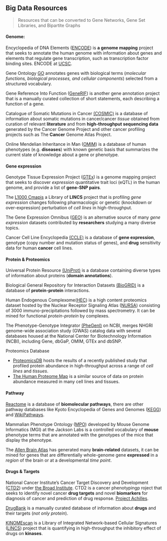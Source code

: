 ## Big Data Resources

>Resources that can be converted to Gene Networks, Gene Set Libraries, and Bipartite Graphs 

#### Genome:

Encyclopedia of DNA Elements ([ENCODE](https://www.encodeproject.org/)) is **a genome mapping** project that seeks to annotate the human genome with information about genes and elements that regulate gene transcription, such as transcription factor binding sites. ENCODE at [UCSC](http://genome.ucsc.edu/ENCODE/).

Gene Ontology [GO](http://geneontology.org/) annotates genes with biological terms (*molecular functions, biological
processes, and cellular components*) selected from a structured vocabulary.

Gene Reference Into Function ([GeneRIF](http://www.ncbi.nlm.nih.gov/gene/about-generif)) is another gene annotation project that is a manually curated collection of short statements, each describing a function of a gene.

Catalogue of Somatic Mutations in Cancer [(COSMIC)](http://cancer.sanger.ac.uk/cancergenome/projects/cosmic/) is a database of information about somatic mutations in cancer/cancer *tissue* obtained from curation of relevant **literature** and from **high-throughput sequencing data** generated by the Cancer Genome Project and other cancer profiling projects such as The **Cancer** Genome Atlas Project.

Online Mendelian Inheritance in Man ([OMIM](http://www.omim.org/)) is a database of human phenotypes (e.g. **diseases**) with known genetic basis that summarizes the current state of knowledge about a gene or phenotype.


#### Gene expression

Genotype Tissue Expression Project ([GTEx](http://www.gtexportal.org/home/)) is a genome mapping project that seeks to discover *expression* quantitative trait loci (eQTL) in the human genome, and provide a list of **gene-SNP pairs**.

The [L1000 Cmapis](http://www.lincscloud.org/l1000/) a Library of **LINCS** project that is profiling *gene expression* changes following pharmacologic or genetic (knockdown or over-expression) perturbation of *cell lines* in high-throughput.

The Gene Expression Omnibus ([GEO](http://www.ncbi.nlm.nih.gov/geo/)) is an alternative source of many *gene expression* datasets contributed by **researchers** studying a many diverse topics.

Cancer Cell Line Encyclopedia [(CCLE)](http://www.broadinstitute.org/software/cprg/?q=node/11) is a database of **gene expression**, genotype (copy number and mutation status of genes), and **drug** sensitivity data for human **cancer** cell lines.

#### Protein & Proteomics 
Universal Protein Resource [(UniProt)](http://www.uniprot.org/) is a database containing diverse types of information about proteins (**domain annotations**).

Biological General Repository for Interaction Datasets [(BioGRID)](http://thebiogrid.org/) is a database of **protein-protein** interactions.

Human Endogenous Complexome([HEC](http://www.epicome.org/)) is a high content proteomics dataset hosted by the Nuclear Receptor Signaling Atlas ([NURSA](http://www.nursa.org/nursa/index.jsf)) consisting of 3000 immuno-precipitations followed by mass spectrometry. It can be mined for functional *protein-protein* by complexes.

The Phenotype-Genotype Integrator [(PheGenI)](http://www.ncbi.nlm.nih.gov/gap/phegeni) on NCBI, merges NHGRI genome-wide association study (GWAS) catalog data with several databases housed at the National Center for Biotechnology Information (NCBI), including Gene, dbGaP, OMIM, GTEx and dbSNP.

Proteomics Database

- [ProteomicsDB](https://www.proteomicsdb.org/) hosts the results of a recently published study that profiled protein abundance in high-throughput across a range of *cell lines* and *tissues*.
- [The Human Proteome Map](http://www.humanproteomemap.org/) is a similar source of data on protein abundance measured in many cell lines and tissues.


#### Pathway

[Reactome](http://www.reactome.org/) is a database of **biomolecular pathways**, there are other pathway databases like Kyoto Encyclopedia of Genes and Genomes ([KEGG](http://www.genome.jp/kegg/)) and [WikiPathways](http://www.wikipathways.org/index.php/WikiPathways).

Mammalian Phenotype Ontology ([MPO](http://www.informatics.jax.org/mgihome/projects/aboutmgi.shtml)) developed by Mouse Genome Informatics (MGI) at the Jackson Labs is a controlled vocabulary of **mouse** phenotype terms that are annotated with the genotypes of the mice that display the phenotype.

The [Allen Brain Atlas](http://www.brain-map.org/) has generated many **brain-related** datasets, it can be mined for genes that are differentially whole-genome gene **expressed** in a *region* of the brain or at a developmental *time point*. 

#### Drugs & Targets
National Cancer Institute’s Cancer Target Discovery and Development ([CTD2](https://ocg.cancer.gov/programs/ctd2/using-ctd2-data)) 
under [the Broad Institute](https://www.broadinstitute.org/scientific-community/science/programs/csoft/chemical-biology/project-cancer-dependencies-%E2%80%93-ctd2/canc). CTD2 is a cancer phenotypingp roject that seeks to identify novel cancer **drug targets** and novel **biomarkers** for diagnosis of cancer and prediction of drug response. 
[Project Achilles](http://www.broadinstitute.org/achilles).

[DrugBank](http://www.drugbank.ca/) is a manually curated database of information about **drugs** and their targets (*not only protein*).

[KINOMEscan](http://lincs.hms.harvard.edu/explore/10.1038-nchembio.1337/fallahi-sichani-2013/dose_response_grid.html) is a Library of Integrated Network-based Cellular Signatures ([LINCS](http://lincs.hms.harvard.edu/)) project that is quantifying in high-throughput the inhibitory effect of drugs on **kinases**.
